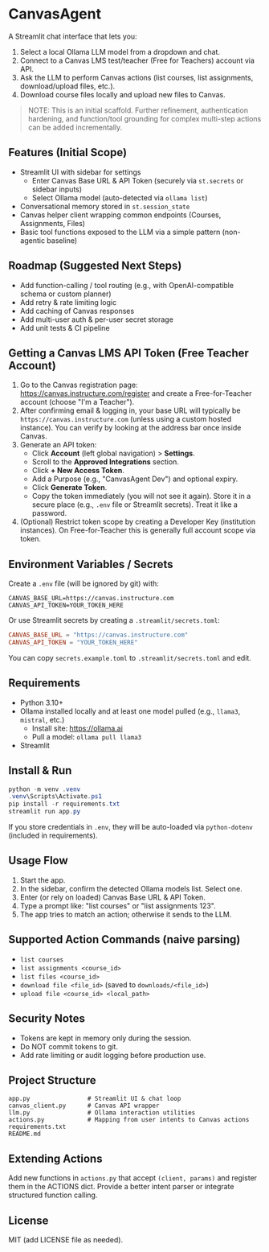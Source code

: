 # CanvasAgent

A Streamlit chat interface that lets you:

1. Select a local Ollama LLM model from a dropdown and chat.
2. Connect to a Canvas LMS test/teacher (Free for Teachers) account via API.
3. Ask the LLM to perform Canvas actions (list courses, list assignments, download/upload files, etc.).
4. Download course files locally and upload new files to Canvas.

> NOTE: This is an initial scaffold. Further refinement, authentication hardening, and function/tool grounding for complex multi-step actions can be added incrementally.

## Features (Initial Scope)

- Streamlit UI with sidebar for settings
  - Enter Canvas Base URL & API Token (securely via `st.secrets` or sidebar inputs)
  - Select Ollama model (auto-detected via `ollama list`)
- Conversational memory stored in `st.session_state`
- Canvas helper client wrapping common endpoints (Courses, Assignments, Files)
- Basic tool functions exposed to the LLM via a simple pattern (non-agentic baseline)

## Roadmap (Suggested Next Steps)

- Add function-calling / tool routing (e.g., with OpenAI-compatible schema or custom planner)
- Add retry & rate limiting logic
- Add caching of Canvas responses
- Add multi-user auth & per-user secret storage
- Add unit tests & CI pipeline

## Getting a Canvas LMS API Token (Free Teacher Account)

1. Go to the Canvas registration page: <https://canvas.instructure.com/register> and create a Free-for-Teacher account (choose "I'm a Teacher").
2. After confirming email & logging in, your base URL will typically be `https://canvas.instructure.com` (unless using a custom hosted instance). You can verify by looking at the address bar once inside Canvas.
3. Generate an API token:
   - Click **Account** (left global navigation) > **Settings**.
   - Scroll to the **Approved Integrations** section.
   - Click **+ New Access Token**.
   - Add a Purpose (e.g., "CanvasAgent Dev") and optional expiry.
   - Click **Generate Token**.
   - Copy the token immediately (you will not see it again). Store it in a secure place (e.g., `.env` file or Streamlit secrets). Treat it like a password.
4. (Optional) Restrict token scope by creating a Developer Key (institution instances). On Free-for-Teacher this is generally full account scope via token.

## Environment Variables / Secrets

Create a `.env` file (will be ignored by git) with:

```env
CANVAS_BASE_URL=https://canvas.instructure.com
CANVAS_API_TOKEN=YOUR_TOKEN_HERE
```

Or use Streamlit secrets by creating a `.streamlit/secrets.toml`:

```toml
CANVAS_BASE_URL = "https://canvas.instructure.com"
CANVAS_API_TOKEN = "YOUR_TOKEN_HERE"
```

You can copy `secrets.example.toml` to `.streamlit/secrets.toml` and edit.

## Requirements

- Python 3.10+
- Ollama installed locally and at least one model pulled (e.g., `llama3`, `mistral`, etc.)
  - Install site: <https://ollama.ai>
  - Pull a model: `ollama pull llama3`
- Streamlit

## Install & Run

```powershell
python -m venv .venv
.venv\Scripts\Activate.ps1
pip install -r requirements.txt
streamlit run app.py
```

If you store credentials in `.env`, they will be auto-loaded via `python-dotenv` (included in requirements).

## Usage Flow

1. Start the app.
2. In the sidebar, confirm the detected Ollama models list. Select one.
3. Enter (or rely on loaded) Canvas Base URL & API Token.
4. Type a prompt like: "list courses" or "list assignments 123".
5. The app tries to match an action; otherwise it sends to the LLM.

## Supported Action Commands (naive parsing)

- `list courses`
- `list assignments <course_id>`
- `list files <course_id>`
- `download file <file_id>` (saved to `downloads/<file_id>`)
- `upload file <course_id> <local_path>`

## Security Notes

- Tokens are kept in memory only during the session.
- Do NOT commit tokens to git.
- Add rate limiting or audit logging before production use.

## Project Structure

```text
app.py                # Streamlit UI & chat loop
canvas_client.py      # Canvas API wrapper
llm.py                # Ollama interaction utilities
actions.py            # Mapping from user intents to Canvas actions
requirements.txt
README.md
```

## Extending Actions

Add new functions in `actions.py` that accept `(client, params)` and register them in the ACTIONS dict. Provide a better intent parser or integrate structured function calling.

## License

MIT (add LICENSE file as needed).
